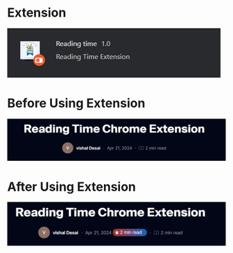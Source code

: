 # Extension
![Extension-Img](./extension.png)

# Before Using Extension
![Before-using-Extension](./before-usingExtension.png)

# After Using Extension
![After-using-Extension](./after-usingExtension.png)
